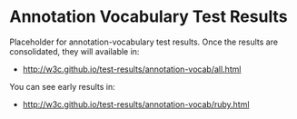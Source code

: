 Annotation Vocabulary Test Results
==================================

Placeholder for annotation-vocabulary test results.  Once the results are consolidated, they will 
available in:

* http://w3c.github.io/test-results/annotation-vocab/all.html

You can see early results in:

* http://w3c.github.io/test-results/annotation-vocab/ruby.html

